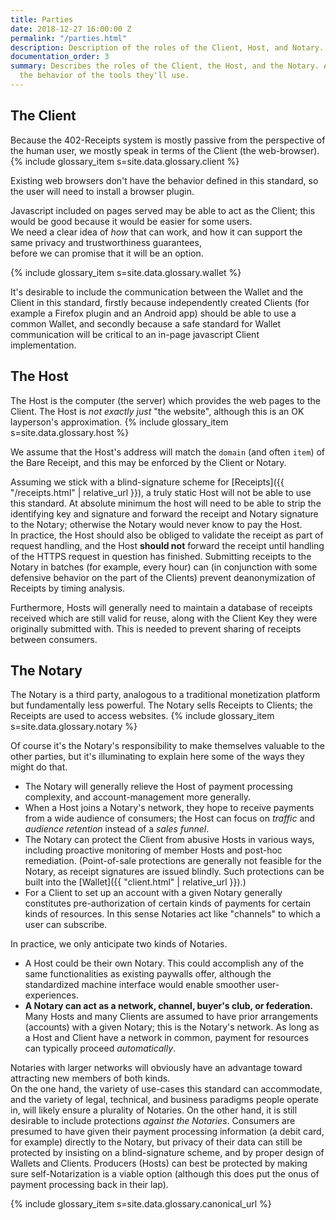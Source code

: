 ```yaml
---
title: Parties
date: 2018-12-27 16:00:00 Z
permalink: "/parties.html"
description: Description of the roles of the Client, Host, and Notary.
documentation_order: 3
summary: Describes the roles of the Client, the Host, and the Notary. Also outlines
  the behavior of the tools they'll use.
---
```


## The Client
Because the 402-Receipts system is mostly passive from the perspective of the human user, we mostly speak in terms of the Client (the web-browser).  
{% include glossary_item s=site.data.glossary.client %}

Existing web browsers don't have the behavior defined in this standard, so the user will need to install a browser plugin.

Javascript included on pages served may be able to act as the Client; this would be good because it would be easier for some users.  
We need a clear idea of _how_ that can work, and how it can support the same privacy and trustworthiness guarantees,  
before we can promise that it will be an option.

{% include glossary_item s=site.data.glossary.wallet %} 

It's desirable to include the communication between the Wallet and the Client in this standard,
firstly because independently created Clients (for example a Firefox plugin and an Android app) should be able to use a common Wallet,
and secondly because a safe standard for Wallet communication will be critical to an in-page javascript Client implementation. 

## The Host
The Host is the computer (the server) which provides the web pages to the Client. 
The Host is _not exactly just_ "the website", although this is an OK layperson's approximation.
{% include glossary_item s=site.data.glossary.host %}

We assume that the Host's address will match the `domain` (and often `item`) of the Bare Receipt, and this may be enforced by the Client or Notary.

Assuming we stick with a blind-signature scheme for [Receipts]({{ "/receipts.html" | relative_url }}), a truly static Host will not be able to use this standard.
At absolute minimum the host will need to be able to strip the identifying key and signature and forward the receipt and Notary signature to the Notary;
otherwise the Notary would never know to pay the Host.  
In practice, the Host should also be obliged to validate the receipt as part of request handling, and the Host **should not** forward the receipt until handling of the HTTPS request in question has finished. Submitting receipts to the Notary in batches (for example, every hour) can (in conjunction with some defensive behavior on the part of the Clients) prevent deanonymization of Receipts by timing analysis. 

Furthermore, Hosts will generally need to maintain a database of receipts received which are still valid for reuse, along with the Client Key they were originally submitted with.
This is needed to prevent sharing of receipts between consumers.

## The Notary
The Notary is a third party, analogous to a traditional monetization platform but fundamentally less powerful. The Notary sells Receipts to Clients; the Receipts are used to access websites.
{% include glossary_item s=site.data.glossary.notary %}

Of course it's the Notary's responsibility to make themselves valuable to the other parties,
but it's illuminating to explain here some of the ways they might do that.

- The Notary will generally relieve the Host of payment processing complexity, and account-management more generally.
- When a Host joins a Notary's network, they hope to receive payments from a wide audience of consumers; the Host can focus on _traffic_ and _audience retention_ instead of a _sales funnel_. 
- The Notary can protect the Client from abusive Hosts in various ways, including proactive monitoring of member Hosts and post-hoc remediation. (Point-of-sale protections are generally not feasible for the Notary, as receipt signatures are issued blindly. Such protections can be built into the [Wallet]({{ "client.html" | relative_url }}).)
- For a Client to set up an account with a given Notary generally constitutes pre-authorization of certain kinds of payments for certain kinds of resources. In this sense Notaries act like "channels" to which a user can subscribe.

In practice, we only anticipate two kinds of Notaries.

- A Host could be their own Notary. This could accomplish any of the same functionalities as existing paywalls offer, although the standardized machine interface would enable smoother user-experiences. 
- **A Notary can act as a network, channel, buyer's club, or federation.** Many Hosts and many Clients are assumed to have prior arrangements (accounts) with a given Notary; this is the Notary's network. As long as a Host and Client have a network in common, payment for resources can typically proceed _automatically_.

Notaries with larger networks will obviously have an advantage toward attracting new members of both kinds.  
On the one hand, the variety of use-cases this standard can accommodate, and the variety of legal, technical, and business paradigms people operate in, will likely ensure a plurality of Notaries. On the other hand, it is still desirable to include protections _against the Notaries_. Consumers are presumed to have given their payment processing information (a debit card, for example) directly to the Notary, but privacy of their data can still be protected by insisting on a blind-signature scheme, and by proper design of Wallets and Clients. Producers (Hosts) can best be protected by making sure self-Notarization is a viable option (although this does put the onus of payment processing back in their lap).

{% include glossary_item s=site.data.glossary.canonical_url %}


